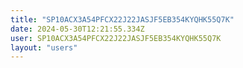 ```yaml
---
title: "SP10ACX3A54PFCX22J22JASJF5EB354KYQHK55Q7K"
date: 2024-05-30T12:21:55.334Z
user: SP10ACX3A54PFCX22J22JASJF5EB354KYQHK55Q7K
layout: "users"
---
```

    